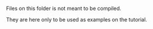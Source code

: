 Files on this folder is not meant to be compiled. 

They are here only to be used as examples on the tutorial.